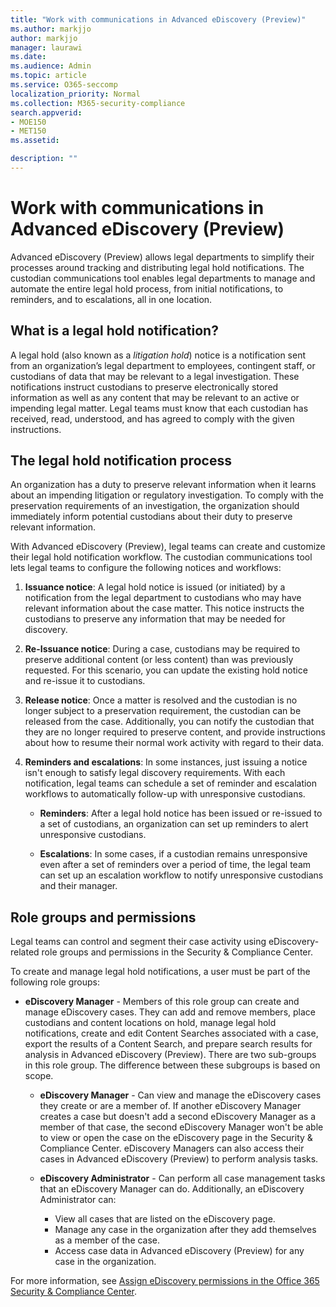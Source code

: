 ```yaml
---
title: "Work with communications in Advanced eDiscovery (Preview)"
ms.author: markjjo
author: markjjo
manager: laurawi
ms.date: 
ms.audience: Admin
ms.topic: article
ms.service: O365-seccomp
localization_priority: Normal
ms.collection: M365-security-compliance 
search.appverid: 
- MOE150
- MET150
ms.assetid: 

description: ""
---
```


# Work with communications in Advanced eDiscovery (Preview)

Advanced eDiscovery (Preview) allows legal departments to simplify their processes around tracking and distributing legal hold notifications. The custodian communications tool enables legal departments to manage and automate the entire legal hold process, from initial notifications, to reminders, and to escalations, all in one location.

## What is a legal hold notification?

A legal hold (also known as a *litigation hold*) notice is a notification sent from an organization’s legal department to employees, contingent staff, or custodians of data that may be relevant to a legal investigation. These notifications instruct custodians to preserve electronically stored information as well as any content that may be relevant to an active or impending legal matter. Legal teams must know that each custodian has received, read, understood, and has agreed to comply with the given instructions.

## The legal hold notification process

An organization has a duty to preserve relevant information when it learns about an impending litigation or regulatory investigation. To comply with the preservation requirements of an investigation, the organization should immediately inform potential custodians about their duty to preserve relevant information.

With Advanced eDiscovery (Preview), legal teams can create and customize their legal hold notification workflow. The custodian communications tool lets legal teams to configure the following notices and workflows:

1. **Issuance notice**: A legal hold notice is issued (or initiated) by a notification from the legal department to custodians who may have relevant information about the case matter. This notice instructs the custodians to preserve any information that may be needed for discovery.
   
2.	**Re-Issuance notice**: During a case, custodians may be required to preserve additional content (or less content) than was previously requested. For this scenario, you can update the existing hold notice and re-issue it to custodians.

3.	**Release notice**: Once a matter is resolved and the custodian is no longer subject to a preservation requirement, the custodian can be released from the case. Additionally, you can notify the custodian that they are no longer required to preserve content, and provide instructions about how to resume their normal work activity with regard to their data.

4. **Reminders and escalations**: In some instances, just issuing a notice isn't enough to satisfy legal discovery requirements. With each notification, legal teams can schedule a set of reminder and escalation workflows to automatically follow-up with unresponsive custodians.

    - **Reminders**:  After a legal hold notice has been issued or re-issued to a set of custodians, an organization can set up reminders to alert unresponsive custodians.

    - **Escalations**: In some cases, if a custodian remains unresponsive even after a set of reminders over a period of time, the legal team can set up an escalation workflow to notify unresponsive custodians and their manager.

## Role groups and permissions 

Legal teams can control and segment their case activity using eDiscovery-related role groups and permissions in the Security & Compliance Center. 

To create and manage legal hold notifications, a user must be part of the following role groups:

- **eDiscovery Manager** - Members of this role group can create and manage eDiscovery cases. They can add and remove members, place custodians and content locations on hold, manage legal hold notifications, create and edit Content Searches associated with a case, export the results of a Content Search, and prepare search results for analysis in Advanced eDiscovery (Preview). There are two sub-groups in this role group. The difference between these subgroups is based on scope.

  - **eDiscovery Manager** - Can view and manage the eDiscovery cases they create or are a member of. If another eDiscovery Manager creates a case but doesn't add a second eDiscovery Manager as a member of that case, the second eDiscovery Manager won't be able to view or open the case on the eDiscovery page in the Security & Compliance Center. eDiscovery Managers can also access their cases in Advanced eDiscovery (Preview) to perform analysis tasks.

  - **eDiscovery Administrator** - Can perform all case management tasks that an eDiscovery Manager can do. Additionally, an eDiscovery Administrator can:
    
    - View all cases that are listed on the eDiscovery page.
    - Manage any case in the organization after they add themselves as a member of the case.
    - Access case data in Advanced eDiscovery (Preview) for any case in the organization.

For more information, see [Assign eDiscovery permissions in the Office 365 Security & Compliance Center](../assign-ediscovery-permissions.md).